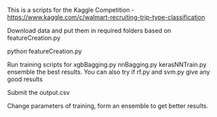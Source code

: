 This is a scripts for the Kaggle Competition - https://www.kaggle.com/c/walmart-recruiting-trip-type-classification

Download data and put them in required folders based on featureCreation.py

python featureCreation.py

Run training scripts for xgbBagging.py nnBagging.py kerasNNTrain.py ensemble the best results.
You can also try if rf.py and svm.py give any good results

Submit the output.csv

Change parameters of training, form an ensemble to get better results.

